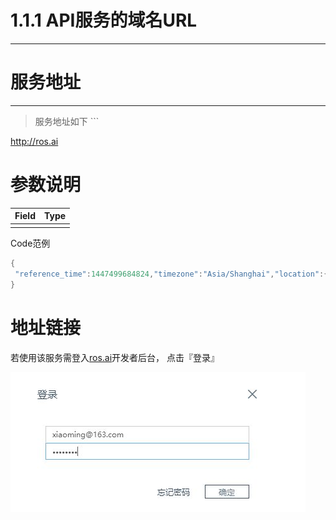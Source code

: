 # 1.1.1 API服务的域名URL

---

# 服务地址

---

> 服务地址如下
> \`\`\`

[http:\/\/ros.ai](http://ros.ai)

# 参数说明

| Field | Type |
| --- | --- |
|  |  |

Code范例

```go
{
 "reference_time":1447499684824,"timezone":"Asia/Shanghai","location":{"latitude":"31.215","longitude":"121.609"}
}
```

# 地址链接

若使用该服务需登入[ros.ai](http://ros.ai)开发者后台， 点击『登录』

![](/assets/QQ图片20161127160800.png)

